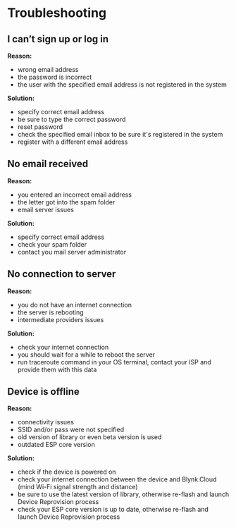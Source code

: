 # Troubleshooting

## I c**an’t sign up or log in**

**Reason:**

* wrong email address  
* the password is incorrect  
* the user with the specified email address is not registered in the system

**Solution:**

* specify correct email address  
* be sure to type the correct password  
* reset password  
* check the specified email inbox to be sure it's registered in the system  
* register with a different email address

## **No email received**

**Reason:**

* you entered an incorrect email address  
* the letter got into the spam folder  
* email server issues  

**Solution:**

* specify correct email address  
* check your spam folder  
* contact you mail server administrator

## **No connection to server**

**Reason:**

* you do not have an internet connection  
* the server is rebooting  
* intermediate providers issues

**Solution:**

* check your internet connection  
* you should wait for a while to reboot the server  
* run traceroute command in your OS terminal, contact your ISP and provide them with this data

## Device is offline

**Reason:**

* connectivity issues
* SSID and/or pass were not specified
* old version of library or even beta version is used
* outdated ESP core version

**Solution:**

* check if the device is powered on
* check your internet connection between the device and Blynk.Cloud \(mind Wi-Fi signal strength and distance\)
* be sure to use the latest version of library, otherwise re-flash and launch Device Reprovision process
* check your ESP core version is up to date, otherwise re-flash and launch Device Reprovision process

